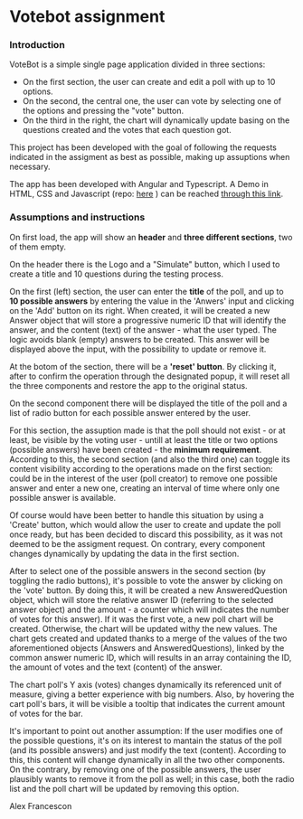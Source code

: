 # Votebot assignment

### Introduction

VoteBot is a simple single page application divided in three sections:
- On the first section, the user can create and edit a poll with up to 10 options. 
- On the second, the central one, the user can vote by selecting one of the options and pressing the "vote" button. 
- On the third in the right, the chart will dynamically update basing on the questions created and the votes that each question got.

This project has been developed with the goal of following the requests indicated in the assigment as best as possible, making up assuptions when necessary.

The app has been developed with Angular and Typescript. A Demo in HTML, CSS and Javascript (repo: [here](https://github.com/AlexFrancescon2/AlexFrancescon2.github.io) )  can be reached [through this link](https://alexfrancescon2.github.io/).

### Assumptions and instructions
On first load, the app will show an **header** and **three different sections**, two of them empty. 

On the header there is the Logo and a "Simulate" button, which I used to create a title and 10 questions during the testing process.

On the first (left) section, the user can enter the **title** of the poll, and up to **10 possible answers** by entering the value in the 'Anwers' input and clicking on the 'Add' button on its right. When created, it will be created a new Answer object that will store a progressive numeric ID that will identify the answer, and the content (text) of the answer - what the user typed. The logic avoids blank (empty) answers to be created. 
This answer will be displayed above the input, with the possibility to update or remove it. 

At the botom of the section, there will be a **'reset' button**. By clicking it, after to confirm the operation through the designated popup, it will reset all the three components and restore the app to the original status.

On the second component there will be displayed the title of the poll and a list of radio button for each possible answer entered by the user. 

For this section, the assuption made is that the poll should not exist - or at least, be visible by the voting user - untill at least the title or two options (possible answers) have been created - the **minimum requirement**. According to this, the second section (and also the third one) can toggle its content visibility according to the operations made on the first section: could be in the interest of the user (poll creator) to remove one possible answer and enter a new one, creating an interval of time where only one possible answer is available. 

Of course would have been better to handle this situation by using a 'Create' button, which would allow the user to create and update the poll once ready, but has been decided to discard this possibility, as it was not deemed to be the assigment request. On contrary, every component changes dynamically by updating the data in the first section.

After to select one of the possible answers in the second section (by toggling the radio buttons), it's possible to vote the answer by clicking on the 'vote' button. By doing this, it will be created a new AnsweredQuestion object, which will store the relative answer ID (referring to the selected answer object) and the amount - a counter which will indicates the number of votes for this answer). If it was the first vote, a new poll chart will be created. Otherwise, the chart will be updated withy the new values.
The chart gets created and updated thanks to a merge of the values of the two aforementioned objects (Answers and AnsweredQuestions), linked by the common answer numeric ID, which will results in an array containing the ID, the amount of votes and the text (content) of the answer.

The chart poll's Y axis (votes) changes dynamically its referenced unit of measure, giving a better experience with big numbers. Also, by hovering the cart poll's bars, it will be visible a tooltip that indicates the current amount of votes for the bar.

It's important to point out another assumption: If the user modifies one of the possible questions, it's on its interest to mantain the status of the poll (and its possible answers) and just modify the text (content). According to this, this content will change dynamically in all the two other components. 
On the contrary, by removing one of the possible answers, the user plausibly wants to remove it from the poll as well; in this case, both the radio list and the poll chart will be updated by removing this option.

Alex Francescon
